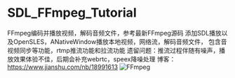 # SDL_FFmpeg_Tutorial
FFmpeg编码并播放视频，解码音频文件，参考最新FFmpeg源码
添加SDL播放以及OpenSLES，ANativeWindow播放本地视频，网络流，解码音频文件，
包含音视频同步等功能，rtmp推流功能和拉流功能
遗留问题：推流过程伴随有噪声，播放效果体验不佳，后期会补充webrtc，speex降噪处理
博客：https://www.jianshu.com/nb/18991613
![FFmpeg](https://github.com/samychen/SDL_FFmpeg_Tutorial/blob/master/screencapture/screencap.jpg?raw=true)